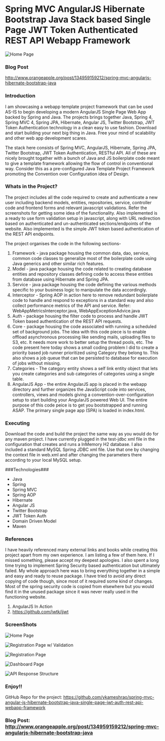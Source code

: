 # Spring MVC AngularJS Hibernate Bootstrap Java Stack based Single Page JWT Token Authenticated REST API Webapp Framework

![Home Page](https://github.com/ykameshrao/spring-mvc-angular-js-hibernate-bootstrap-java-single-page-jwt-auth-rest-api-webapp-framework/blob/master/screenshots/HomePage.png)

### Blog Post ###
http://www.orangeapple.org/post/134959159212/spring-mvc-angularjs-hibernate-bootstrap-java

### Introduction ###
I am showcasing a webapp template project framework that can be used AS-IS to begin developing a modern AngularJS Single Page Web App backed by Spring and Java. The projects brings together Java, Spring 4, Spring MVC 4, Spring JPA, Hibernate, Angular JS, Twitter Bootstrap, JWT Token Authentication technology in a clean easy to use fashion. Download and start building your next big thing in Java. Free your mind of scalability and other web app development scares.

The stack here consists of Spring MVC, AngularJS, Hibernate, Spring JPA, Twitter Bootstrap, JWT Token Authentication, RESTful API. All of these are nicely brought togather with a bunch of Java and JS boilerplate code meant to give a template framework allowing the flow of control in conventional way. Consider this as a pre-configured Java Template Project Framework promoting the Convention over Configuration idea of Design.

### Whats in the Project? ###
The project includes all the code required to create and authenticate a new user including backend models, entities, repositories, service, controller code and frontend forms and relevant javascript validations. Refer the screenshots for getting some idea of the functionality. Also implemented is a ready to use form validation setup in javascript, along with URL redirection based on authenticated and un-authenticated sections/endpoints of the website. Also implemented is the simple JWT token based authentication of the REST API endpoints.

The project organises the code in the following sections-

1. Framework - java package housing the common data, dao, service, common code classes to generalize most of the boilerplate code using Java generics and other similar rich features. 
2. Model - java package housing the code related to creating database entities and repository classes defining code to access these entities from database using Hibernate and Spring JPA.
3. Service - java package housing the code defining the various methods specific to your business logic to manipulate the data accordingly.
4. Interceptor - Spring AOP in action here to remove redundant boilerplate code to handle and respond to exceptions in a standard way and also collect performance metrics of the API and service. Refer: WebAppMetricsInterceptor.java, WebAppExceptionAdvice.java
5. Auth - package housing the filter code to process and handle JWT Token based authentication of the REST API requests.
6. Core - package housing the code associated with running a scheduled set of background jobs. The idea with this code piece is to enable offload asynchronous processing like sending mails, uploading files to S3, etc. It needs more work to better setup the thread pools, etc. The code present here today shows a small coding problem I did to create a priority based job runner prioritized using Category they belong to. This also shows a job queue that can be persisted to database for execution of jobs without missing.
7. Categories - The category entity shows a self link entity object that lets you create categories and sub categories of categories using a single table.
8. AngularJS App - the entire AngularJS app is placed in the webapp directory and further organizes the JavaScript code into services, controllers, views and models giving a convention-over-configuration setup to start building your AngularJS powered Web UI. The entire purpose of this code peice is to get you bootstrapped and running ASAP. The primary single page app (SPA) is loaded in index.html. 



### Executing ###
Download the code and build the project the same way as you would do for any maven project. I have currently plugged in the test-jdbc xml file in the configuration that creates and runs a InMemory H2 database. I also included a standard MySQL Spring JDBC xml file. Use that one by changing the context file in web.xml and after changing the parameters there according to your local MySQL setup.

###Technologies###
  -  Java
  -  Spring
  -  Spring MVC
  -  Spring AOP
  -  Hibernate  
  -  Angular JS
  -  Twitter Bootstrap
  -  JWT Token Auth
  -  Domain Driven Model
  -  Maven

### References ###
I have heavily referenced many external links and books while creating this project apart from my own experience. I am listing a few of them here. If I missed something, please accept my deepest apologies. I also spent a long time trying to implement Spring Security based authentication but ultimately failed. My whole approach here was to bring everything together in a simple and easy and ready to reuse package. I have tried to avoid any direct copying of code though, since most of it required some kind of changes. Most of the spring security code is copied from elsewhere but you would find it in the unused package since it was never really used in the functioning website.

1. AngularJS In Action
2. https://github.com/jwtk/jjwt

### ScreenShots ###
![Home Page](https://github.com/ykameshrao/spring-mvc-angular-js-hibernate-bootstrap-java-single-page-jwt-auth-rest-api-webapp-framework/blob/master/screenshots/HomePage.png)

![Registration Page w/ Validation](https://github.com/ykameshrao/spring-mvc-angular-js-hibernate-bootstrap-java-single-page-jwt-auth-rest-api-webapp-framework/blob/master/screenshots/RegisterWithValidationFail.png)

![Registration Page](https://github.com/ykameshrao/spring-mvc-angular-js-hibernate-bootstrap-java-single-page-jwt-auth-rest-api-webapp-framework/blob/master/screenshots/RegisterWithValidationSuccess.png)

![Dashboard Page](https://github.com/ykameshrao/spring-mvc-angular-js-hibernate-bootstrap-java-single-page-jwt-auth-rest-api-webapp-framework/blob/master/screenshots/Dashboard.png)

![API Response Structure](https://github.com/ykameshrao/spring-mvc-angular-js-hibernate-bootstrap-java-single-page-jwt-auth-rest-api-webapp-framework/blob/master/screenshots/APIResponse.png)
### Enjoy!! ###


GitHub Repo for the project: https://github.com/ykameshrao/spring-mvc-angular-js-hibernate-bootstrap-java-single-page-jwt-auth-rest-api-webapp-framework

### Blog Post: http://www.orangeapple.org/post/134959159212/spring-mvc-angularjs-hibernate-bootstrap-java ###
